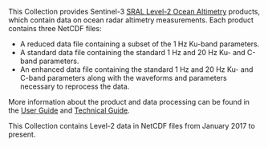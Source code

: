 This Collection provides Sentinel-3 [SRAL Level-2 Ocean Altimetry](https://sentinel.esa.int/web/sentinel/technical-guides/sentinel-3-altimetry/level-2-algorithms-products) products, which contain data on ocean radar altimetry measurements. Each product contains three NetCDF files:

- A reduced data file containing a subset of the 1 Hz Ku-band parameters.
- A standard data file containing the standard 1 Hz and 20 Hz Ku- and C-band parameters.
- An enhanced data file containing the standard 1 Hz and 20 Hz Ku- and C-band parameters along with the waveforms and parameters necessary to reprocess the data.

More information about the product and data processing can be found in the [User Guide](https://sentinels.copernicus.eu/web/sentinel/user-guides/sentinel-3-altimetry/overview) and [Technical Guide](https://sentinel.esa.int/web/sentinel/technical-guides/sentinel-3-altimetry).

This Collection contains Level-2 data in NetCDF files from January 2017 to present.
